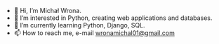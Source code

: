 - 👋 Hi, I’m Michał Wrona.
- 👀 I’m interested in Python, creating web applications and databases.
- 🌱 I’m currently learning Python, Django, SQL.
- 📫 How to reach me, e-mail wronamichal01@gmail.com

